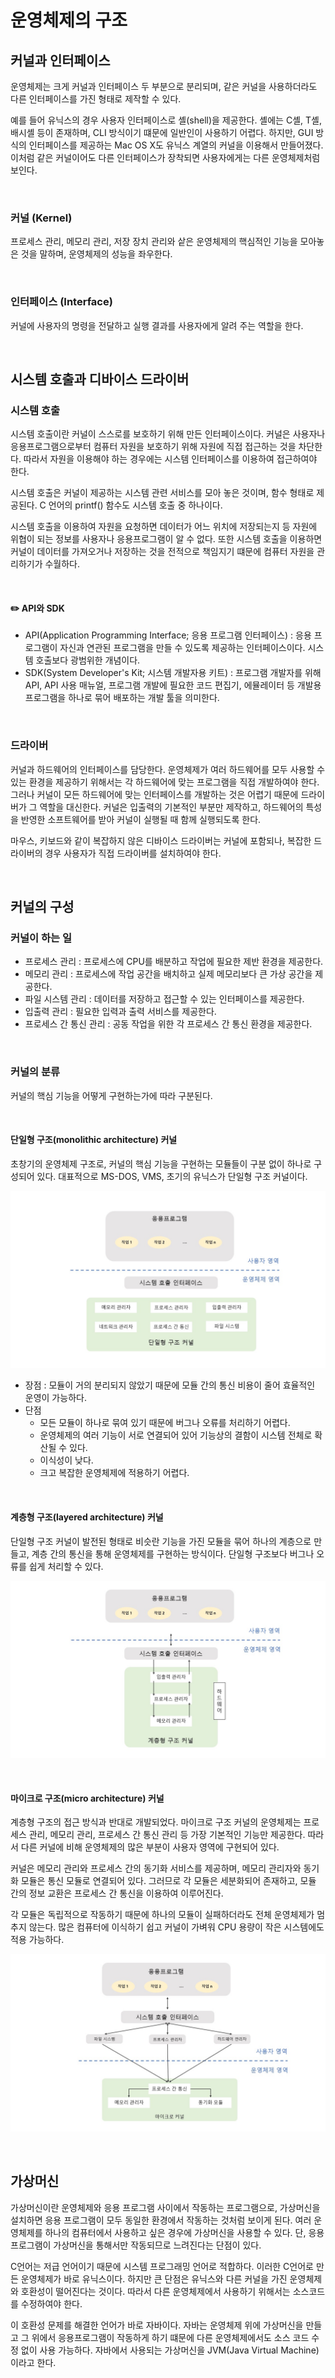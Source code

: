 # 운영체제의 구조

## 커널과 인터페이스

운영체제는 크게 커널과 인터페이스 두 부분으로 분리되며, 같은 커널을 사용하더라도 다른 인터페이스를 가진 형태로 제작할 수 있다.

예를 들어 유닉스의 경우 사용자 인터페이스로 셸(shell)을 제공한다. 셸에는 C셸, T셸, 배시셸 등이 존재하며, CLI 방식이기 떄문에 일반인이 사용하기 어렵다. 하지만, GUI 방식의 인터페이스를 제공하는 Mac OS X도 유닉스 계열의 커널을 이용해서 만들어졌다. 이처럼 같은 커널이어도 다른 인터페이스가 장착되면 사용자에게는 다른 운영체제처럼 보인다.

<br>



### 커널 (Kernel)

프로세스 관리, 메모리 관리, 저장 장치 관리와 샅은 운영체제의 핵심적인 기능을 모아놓은 것을 말하며, 운영체제의 성능을 좌우한다.

<br>

### 인터페이스 (Interface)

커널에 사용자의 명령을 전달하고 실행 결과를 사용자에게 알려 주는 역할을 한다.

<br>


## 시스템 호출과 디바이스 드라이버

### 시스템 호출

시스템 호출이란 커널이 스스로를 보호하기 위해 만든 인터페이스이다. 커널은 사용자나 응용프로그램으로부터 컴퓨터 자원을 보호하기 위해 자원에 직접 접근하는 것을 차단한다. 따라서 자원을 이용해야 하는 경우에는 시스템 인터페이스를 이용하여 접근하여야 한다.

시스템 호출은 커널이 제공하는 시스템 관련 서비스를 모아 놓은 것이며, 함수 형태로 제공된다. C 언어의 printf() 함수도 시스템 호출 중 하나이다.

시스템 호출을 이용하여 자원을 요청하면 데이터가 어느 위치에 저장되는지 등 자원에 위협이 되는 정보를 사용자나 응용프로그램이 알 수 없다. 또한 시스템 호출을 이용하면 커널이 데이터를 가져오거나 저장하는 것을 전적으로 책임지기 떄문에 컴퓨터 자원을 관리하기가 수월하다.

<br>

#### :pencil2: API와 SDK

- API(Application Programming Interface; 응용 프로그램 인터페이스) : 응용 프로그램이 자신과 연관된 프로그램을 만들 수 있도록 제공하는 인터페이스이다. 시스템 호출보다 광범위한 개념이다.
- SDK(System Developer's Kit; 시스템 개발자용 키트) : 프로그램 개발자를 위해 API, API 사용 매뉴얼, 프로그램 개발에 필요한 코드 편집기, 에뮬레이터 등 개발용 프로그램을 하나로 묶어 배포하는 개발 툴을 의미한다.

<br>



### 드라이버

커널과 하드웨어의 인터페이스를 담당한다. 운영체제가 여러 하드웨어를 모두 사용할 수 있는 환경을 제공하기 위해서는 각 하드웨어에 맞는 프로그램을 직접 개발하여야 한다. 그러나 커널이 모든 하드웨어에 맞는 인터페이스를 개발하는 것은 어렵기 때문에 드라이버가 그 역할을 대신한다. 커널은 입출력의 기본적인 부분만 제작하고, 하드웨어의 특성을 반영한 소프트웨어를 받아 커널이 실행될 때 함께 실행되도록 한다. 

마우스, 키보드와 같이 복잡하지 않은 디바이스 드라이버는 커널에 포함되나, 복잡한 드라이버의 경우 사용자가 직접 드라이버를 설치하여야 한다.

<br>



## 커널의 구성

### 커널이 하는 일

- 프로세스 관리 : 프로세스에 CPU를 배분하고 작업에 필요한 제반 환경을 제공한다.
- 메모리 관리 : 프로세스에 작업 공간을 배치하고 실제 메모리보다 큰 가상 공간을 제공한다.
- 파일 시스템 관리 : 데이터를 저장하고 접근할 수 있는 인터페이스를 제공한다.
- 입출력 관리 : 필요한 입력과 출력 서비스를 제공한다.
- 프로세스 간 통신 관리 : 공동 작업을 위한 각 프로세스 간 통신 환경을 제공한다.

<br>

### 커널의 분류

커널의 핵심 기능을 어떻게 구현하는가에 따라 구분된다.

<br>



#### 단일형 구조(monolithic architecture) 커널 

초창기의 운영체제 구조로, 커널의 핵심 기능을 구현하는 모듈들이 구분 없이 하나로 구성되어 있다. 대표적으로 MS-DOS, VMS, 초기의 유닉스가 단일형 구조 커널이다.

![단일형 구조 커널](https://github.com/summer-root/OS-study/blob/main/NEH/CHAPTER%2001%20%EC%9A%B4%EC%98%81%EC%B2%B4%EC%A0%9C%EC%9D%98%20%EA%B0%9C%EC%9A%94/%EC%82%AC%EC%A7%84%20%EC%B2%A8%EB%B6%80/%EB%8B%A8%EC%9D%BC%ED%98%95%20%EA%B5%AC%EC%A1%B0%20%EC%BB%A4%EB%84%90.jpg)

- 장점 : 모듈이 거의 분리되지 않았기 때문에 모듈 간의 통신 비용이 줄어 효율적인 운영이 가능하다. 
- 단점 
  - 모든 모듈이 하나로 묶여 있기 때문에 버그나 오류를 처리하기 어렵다.
  - 운영체제의 여러 기능이 서로 연결되어 있어 기능상의 결함이 시스템 전체로 확산될 수 있다.
  - 이식성이 낮다.
  - 크고 복잡한 운영체제에 적용하기 어렵다.

<br>



#### 계층형 구조(layered architecture) 커널

단일형 구조 커널이 발전된 형태로 비슷란 기능을 가진 모듈을 묶어 하나의 계층으로 만들고, 계층 간의 통신을 통해 운영체제를 구현하는 방식이다. 단일형 구조보다 버그나 오류를 쉽게 처리할 수 있다.

![계층형 구조 커널](https://github.com/summer-root/OS-study/blob/main/NEH/CHAPTER%2001%20%EC%9A%B4%EC%98%81%EC%B2%B4%EC%A0%9C%EC%9D%98%20%EA%B0%9C%EC%9A%94/%EC%82%AC%EC%A7%84%20%EC%B2%A8%EB%B6%80/%EA%B3%84%EC%B8%B5%ED%98%95%20%EA%B5%AC%EC%A1%B0%20%EC%BB%A4%EB%84%90.jpg)

<br>

#### 마이크로 구조(micro architecture) 커널

계층형 구조의 접근 방식과 반대로 개발되었다. 마이크로 구조 커널의 운영체제는 프로세스 관리, 메모리 관리, 프로세스 간 통신 관리 등 가장 기본적인 기능만 제공한다. 따라서 다른 커널에 비해 운영체제의 많은 부분이 사용자 영역에 구현되어 있다.

커널은 메모리 관리와 프로세스 간의 동기화 서비스를 제공하며, 메모리 관리자와 동기화 모듈은 통신 모듈로 연결되어 있다. 그러므로 각 모듈은 세분화되어 존재하고, 모듈 간의 정보 교환은 프로세스 간 통신을 이용하여 이루어진다.

각 모듈은 독립적으로 작동하기 때문에 하나의 모듈이 실패하더라도 전체 운영체제가 멈추지 않는다. 많은 컴퓨터에 이식하기 쉽고 커널이 가벼워 CPU 용량이 작은 시스템에도 적용 가능하다.

![마이크로 구조 커널](https://github.com/summer-root/OS-study/blob/main/NEH/CHAPTER%2001%20%EC%9A%B4%EC%98%81%EC%B2%B4%EC%A0%9C%EC%9D%98%20%EA%B0%9C%EC%9A%94/%EC%82%AC%EC%A7%84%20%EC%B2%A8%EB%B6%80/%EB%A7%88%EC%9D%B4%ED%81%AC%EB%A1%9C%20%EA%B5%AC%EC%A1%B0%20%EC%BB%A4%EB%84%90.jpg)

<br>



## 가상머신

가상머신이란 운영체제와 응용 프로그램 사이에서 작동하는 프로그램으로, 가상머신을 설치하면 응용 프로그램이 모두 동일한 환경에서 작동하는 것처럼 보이게 된다. 여러 운영체제를 하나의 컴퓨터에서 사용하고 싶은 경우에 가상머신을 사용할 수 있다. 단, 응용프로그램이 가상머신을 통해서만 작동되므로 느려진다는 단점이 있다.



C언어는 저급 언어이기 때문에 시스템 프로그래밍 언어로 적합하다. 이러한 C언어로 만든 운영체제가 바로 유닉스이다. 하지만 큰 단점은 유닉스와 다른 커널을 가진 운영체제와 호환성이 떨어진다는 것이다. 따라서 다른 운영체제에서 사용하기 위해서는 소스코드를 수정하여야 한다. 

이 호환성 문제를 해결한 언어가 바로 자바이다. 자바는 운영체제 위에 가상머신을 만들고 그 위에서 응용프로그램이 작동하게 하기 떄문에 다른 운영체제에서도 소스 코드 수정 없이 사용 가능하다. 자바에서 사용되는 가상머신을 JVM(Java Virtual Machine)이라고 한다.
